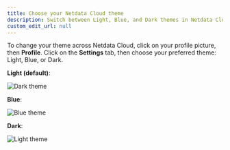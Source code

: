 ```yaml
---
title: Choose your Netdata Cloud theme
description: Switch between Light, Blue, and Dark themes in Netdata Cloud to match your personal visualization preferences.
custom_edit_url: null
---
```


To change your theme across Netdata Cloud, click on your profile picture, then **Profile**. Click on the **Settings**
tab, then choose your preferred theme: Light, Blue, or Dark.

**Light (default)**:

![Dark theme](https://user-images.githubusercontent.com/1153921/93349545-737aed80-f7ec-11ea-95c8-15745ac85a6e.png)

**Blue**:

![Blue theme](https://user-images.githubusercontent.com/1153921/93349541-7249c080-f7ec-11ea-8b91-9896fb1ea3bd.png)

**Dark**:

![Light theme](https://user-images.githubusercontent.com/1153921/93349542-72e25700-f7ec-11ea-97bb-1efa3af4b64d.png)

